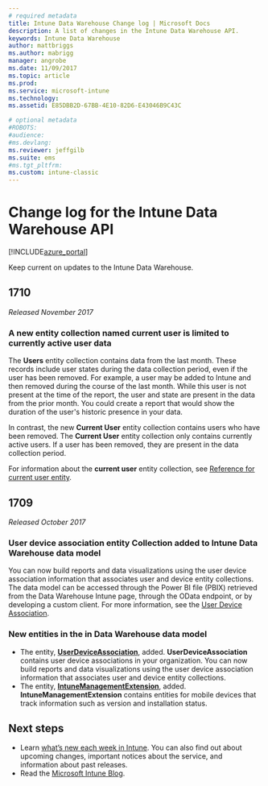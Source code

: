 ```yaml
---
# required metadata
title: Intune Data Warehouse Change log | Microsoft Docs 
description: A list of changes in the Intune Data Warehouse API.
keywords: Intune Data Warehouse
author: mattbriggs
ms.author: mabrigg
manager: angrobe
ms.date: 11/09/2017
ms.topic: article
ms.prod:
ms.service: microsoft-intune
ms.technology:
ms.assetid: E85DBB2D-67BB-4E10-82D6-E43046B9C43C

# optional metadata
#ROBOTS:
#audience:
#ms.devlang:
ms.reviewer: jeffgilb
ms.suite: ems
#ms.tgt_pltfrm:
ms.custom: intune-classic
---
```


# Change log for the Intune Data Warehouse API

[!INCLUDE[azure_portal](./includes/azure_portal.md)]

Keep current on updates to the Intune Data Warehouse.

## 1710
_Released November  2017_

### A new entity collection named current user is limited to currently active user data <!-- 1544273 -->

The **Users** entity collection contains data from the last month. These records include user states during the data collection period, even if the user has been removed. For example, a user may be added to Intune and then removed during the course of the last month. While this user  is not present at the time of the report, the user and state are present in the data from the prior month. You could create a report that would show the duration of the user's historic presence in your data.

In contrast, the new **Current User** entity collection contains users who have been removed. The **Current User** entity collection only contains currently active users. If a user has been removed, they are present in the data collection period.

For information about the **current user** entity collection, see [Reference for current user entity](reports-ref-current-user.md).

## 1709
_Released October  2017_

### User device association entity Collection added to Intune Data Warehouse data model <!-- 1187917 -->

You can now build reports and data visualizations using the user device association information that associates user and device entity collections. The data model can be accessed through the Power BI file (PBIX) retrieved from the Data Warehouse Intune page, through the OData endpoint, or by developing a custom client. For more information, see the [User Device Association](reports-ref-user-device.md).

### New entities in the in Data Warehouse data model <!-- 1479526 --><!-- -->

 - The entity, [**UserDeviceAssociation**](reports-ref-user-device.md), added. **UserDeviceAssociation** contains user device associations in your organization. You can now build reports and data visualizations using the user device association information that associates user and device entity collections.  
 - The entity, [**IntuneManagementExtension**](reports-ref-intunemanagementextension.md), added. **IntuneManagementExtension** contains entities for mobile devices that track information such as version and installation status.

## Next steps
 - Learn [what’s new each week in Intune](whats-new.md). You can also find out about upcoming changes, important notices about the service, and information about past releases. 
 - Read the [Microsoft Intune Blog](http://go.microsoft.com/fwlink/?LinkID=273882).